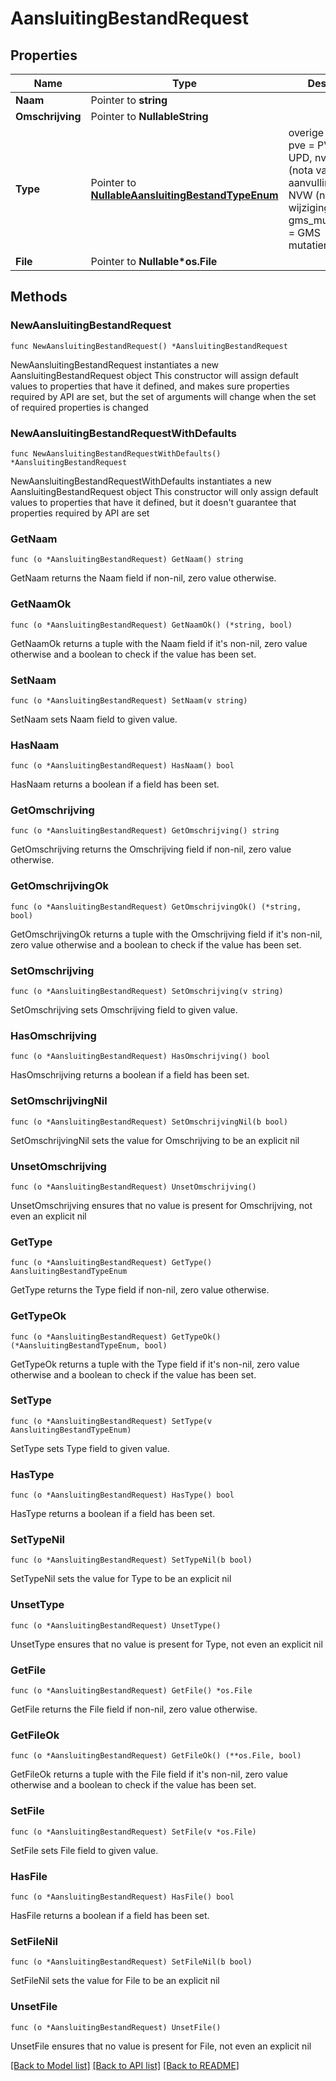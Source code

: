 # AansluitingBestandRequest

## Properties

Name | Type | Description | Notes
------------ | ------------- | ------------- | -------------
**Naam** | Pointer to **string** |  | [optional] 
**Omschrijving** | Pointer to **NullableString** |  | [optional] 
**Type** | Pointer to [**NullableAansluitingBestandTypeEnum**](AansluitingBestandTypeEnum.md) | overige &#x3D; Overige, pve &#x3D; PVE, upd &#x3D; UPD, nva &#x3D; NVA (nota van aanvulling), nvw &#x3D; NVW (nota van wijzigingen), gms_mutatierapport &#x3D; GMS mutatierapport | [optional] 
**File** | Pointer to **Nullable*os.File** |  | [optional] 

## Methods

### NewAansluitingBestandRequest

`func NewAansluitingBestandRequest() *AansluitingBestandRequest`

NewAansluitingBestandRequest instantiates a new AansluitingBestandRequest object
This constructor will assign default values to properties that have it defined,
and makes sure properties required by API are set, but the set of arguments
will change when the set of required properties is changed

### NewAansluitingBestandRequestWithDefaults

`func NewAansluitingBestandRequestWithDefaults() *AansluitingBestandRequest`

NewAansluitingBestandRequestWithDefaults instantiates a new AansluitingBestandRequest object
This constructor will only assign default values to properties that have it defined,
but it doesn't guarantee that properties required by API are set

### GetNaam

`func (o *AansluitingBestandRequest) GetNaam() string`

GetNaam returns the Naam field if non-nil, zero value otherwise.

### GetNaamOk

`func (o *AansluitingBestandRequest) GetNaamOk() (*string, bool)`

GetNaamOk returns a tuple with the Naam field if it's non-nil, zero value otherwise
and a boolean to check if the value has been set.

### SetNaam

`func (o *AansluitingBestandRequest) SetNaam(v string)`

SetNaam sets Naam field to given value.

### HasNaam

`func (o *AansluitingBestandRequest) HasNaam() bool`

HasNaam returns a boolean if a field has been set.

### GetOmschrijving

`func (o *AansluitingBestandRequest) GetOmschrijving() string`

GetOmschrijving returns the Omschrijving field if non-nil, zero value otherwise.

### GetOmschrijvingOk

`func (o *AansluitingBestandRequest) GetOmschrijvingOk() (*string, bool)`

GetOmschrijvingOk returns a tuple with the Omschrijving field if it's non-nil, zero value otherwise
and a boolean to check if the value has been set.

### SetOmschrijving

`func (o *AansluitingBestandRequest) SetOmschrijving(v string)`

SetOmschrijving sets Omschrijving field to given value.

### HasOmschrijving

`func (o *AansluitingBestandRequest) HasOmschrijving() bool`

HasOmschrijving returns a boolean if a field has been set.

### SetOmschrijvingNil

`func (o *AansluitingBestandRequest) SetOmschrijvingNil(b bool)`

 SetOmschrijvingNil sets the value for Omschrijving to be an explicit nil

### UnsetOmschrijving
`func (o *AansluitingBestandRequest) UnsetOmschrijving()`

UnsetOmschrijving ensures that no value is present for Omschrijving, not even an explicit nil
### GetType

`func (o *AansluitingBestandRequest) GetType() AansluitingBestandTypeEnum`

GetType returns the Type field if non-nil, zero value otherwise.

### GetTypeOk

`func (o *AansluitingBestandRequest) GetTypeOk() (*AansluitingBestandTypeEnum, bool)`

GetTypeOk returns a tuple with the Type field if it's non-nil, zero value otherwise
and a boolean to check if the value has been set.

### SetType

`func (o *AansluitingBestandRequest) SetType(v AansluitingBestandTypeEnum)`

SetType sets Type field to given value.

### HasType

`func (o *AansluitingBestandRequest) HasType() bool`

HasType returns a boolean if a field has been set.

### SetTypeNil

`func (o *AansluitingBestandRequest) SetTypeNil(b bool)`

 SetTypeNil sets the value for Type to be an explicit nil

### UnsetType
`func (o *AansluitingBestandRequest) UnsetType()`

UnsetType ensures that no value is present for Type, not even an explicit nil
### GetFile

`func (o *AansluitingBestandRequest) GetFile() *os.File`

GetFile returns the File field if non-nil, zero value otherwise.

### GetFileOk

`func (o *AansluitingBestandRequest) GetFileOk() (**os.File, bool)`

GetFileOk returns a tuple with the File field if it's non-nil, zero value otherwise
and a boolean to check if the value has been set.

### SetFile

`func (o *AansluitingBestandRequest) SetFile(v *os.File)`

SetFile sets File field to given value.

### HasFile

`func (o *AansluitingBestandRequest) HasFile() bool`

HasFile returns a boolean if a field has been set.

### SetFileNil

`func (o *AansluitingBestandRequest) SetFileNil(b bool)`

 SetFileNil sets the value for File to be an explicit nil

### UnsetFile
`func (o *AansluitingBestandRequest) UnsetFile()`

UnsetFile ensures that no value is present for File, not even an explicit nil

[[Back to Model list]](../README.md#documentation-for-models) [[Back to API list]](../README.md#documentation-for-api-endpoints) [[Back to README]](../README.md)


